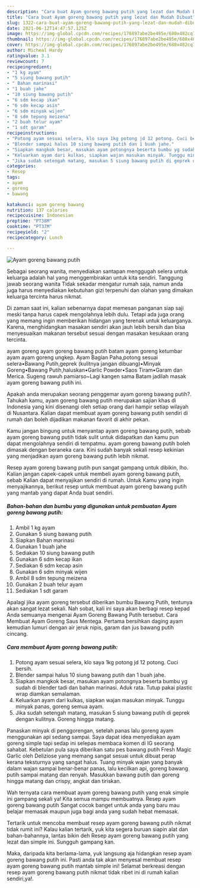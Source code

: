 ```yaml
---
description: "Cara buat Ayam goreng bawang putih yang lezat dan Mudah Dibuat"
title: "Cara buat Ayam goreng bawang putih yang lezat dan Mudah Dibuat"
slug: 1322-cara-buat-ayam-goreng-bawang-putih-yang-lezat-dan-mudah-dibuat
date: 2021-06-12T14:47:57.125Z
image: https://img-global.cpcdn.com/recipes/176897abe2be495e/680x482cq70/ayam-goreng-bawang-putih-foto-resep-utama.jpg
thumbnail: https://img-global.cpcdn.com/recipes/176897abe2be495e/680x482cq70/ayam-goreng-bawang-putih-foto-resep-utama.jpg
cover: https://img-global.cpcdn.com/recipes/176897abe2be495e/680x482cq70/ayam-goreng-bawang-putih-foto-resep-utama.jpg
author: Micheal Hardy
ratingvalue: 3.1
reviewcount: 7
recipeingredient:
- "1 kg ayam"
- "5 siung bawang putih"
- " Bahan marinasi"
- "1 buah jahe"
- "10 siung bawang putih"
- "6 sdm kecap ikan"
- "6 sdm kecap asin"
- "6 sdm minyak wijen"
- "8 sdm tepung meizena"
- "2 buah telur ayam"
- "1 sdt garam"
recipeinstructions:
- "Potong ayam sesuai selera, klo saya 1kg potong jd 12 potong. Cuci bersih."
- "Blender sampai halus 10 siung bawang putih dan 1 buah jahe."
- "Siapkan mangkok besar, masukan ayam potongnya beserta bumbu yg sudah di blender tadi dan bahan marinasi. Aduk rata. Tutup pakai plastic wrap diamkan semalaman."
- "Keluarkan ayam dari kulkas, siapkan wajan masukan minyak. Tunggu minyak panas, goreng semua ayam."
- "Jika sudah setengah matang, masukan 5 siung bawang putih di geprek dengan kulitnya. Goreng hingga matang."
categories:
- Resep
tags:
- ayam
- goreng
- bawang

katakunci: ayam goreng bawang 
nutrition: 137 calories
recipecuisine: Indonesian
preptime: "PT38M"
cooktime: "PT37M"
recipeyield: "2"
recipecategory: Lunch

---
```



![Ayam goreng bawang putih](https://img-global.cpcdn.com/recipes/176897abe2be495e/680x482cq70/ayam-goreng-bawang-putih-foto-resep-utama.jpg)

Sebagai seorang wanita, menyediakan santapan menggugah selera untuk keluarga adalah hal yang menggembirakan untuk kita sendiri. Tanggung jawab seorang  wanita Tidak sekadar mengatur rumah saja, namun anda juga harus menyediakan kebutuhan gizi terpenuhi dan olahan yang dimakan keluarga tercinta harus nikmat.

Di zaman  saat ini, kalian sebenarnya dapat memesan panganan siap saji meski tanpa harus capek mengolahnya lebih dulu. Tetapi ada juga orang yang memang ingin memberikan hidangan yang terenak untuk keluarganya. Karena, menghidangkan masakan sendiri akan jauh lebih bersih dan bisa menyesuaikan makanan tersebut sesuai dengan masakan kesukaan orang tercinta. 

ayam goreng ayam goreng bawang putih batam ayam goreng ketumbar ayam ayam goreng ungkep. Ayam Bagian Paha,potong sesuai selera•Bawang Putih,geprek (kulitnya jangan dibuang)•Minyak Goreng•Bawang Putih,haluskan•Garlic Powder•Saos Tiram•Garam dan Merica. Sugeng rawuh pamiarso~Lagi kangen sama Batam jadilah masak ayam goreng bawang putih ini.

Apakah anda merupakan seorang penggemar ayam goreng bawang putih?. Tahukah kamu, ayam goreng bawang putih merupakan sajian khas di Indonesia yang kini disenangi oleh setiap orang dari hampir setiap wilayah di Nusantara. Kalian dapat membuat ayam goreng bawang putih sendiri di rumah dan boleh dijadikan makanan favorit di akhir pekan.

Kamu jangan bingung untuk menyantap ayam goreng bawang putih, sebab ayam goreng bawang putih tidak sulit untuk didapatkan dan kamu pun dapat mengolahnya sendiri di tempatmu. ayam goreng bawang putih boleh dimasak dengan beraneka cara. Kini sudah banyak sekali resep kekinian yang menjadikan ayam goreng bawang putih lebih nikmat.

Resep ayam goreng bawang putih pun sangat gampang untuk dibikin, lho. Kalian jangan capek-capek untuk membeli ayam goreng bawang putih, sebab Kalian dapat menyajikan sendiri di rumah. Untuk Kamu yang ingin menyajikannya, berikut resep untuk membuat ayam goreng bawang putih yang mantab yang dapat Anda buat sendiri.

<!--inarticleads1-->

##### Bahan-bahan dan bumbu yang digunakan untuk pembuatan Ayam goreng bawang putih:

1. Ambil 1 kg ayam
1. Gunakan 5 siung bawang putih
1. Siapkan  Bahan marinasi
1. Gunakan 1 buah jahe
1. Sediakan 10 siung bawang putih
1. Gunakan 6 sdm kecap ikan
1. Sediakan 6 sdm kecap asin
1. Gunakan 6 sdm minyak wijen
1. Ambil 8 sdm tepung meizena
1. Gunakan 2 buah telur ayam
1. Sediakan 1 sdt garam


Apalagi jika ayam goreng tersebut diberikan bumbu Bawang Putih, tentunya akan sangat lezat sekali. Nah sobat, kali ini saya akan berbagi resep kepad Anda semuanya mengenai Ayam Goreng Bawang Putih tersebut. Cara Membuat Ayam Goreng Saus Mentega. Pertama bersihkan daging ayam kemudian lumuri dengan air jeruk nipis, garam dan jus bawang putih cincang. 

<!--inarticleads2-->

##### Cara membuat Ayam goreng bawang putih:

1. Potong ayam sesuai selera, klo saya 1kg potong jd 12 potong. Cuci bersih.
1. Blender sampai halus 10 siung bawang putih dan 1 buah jahe.
1. Siapkan mangkok besar, masukan ayam potongnya beserta bumbu yg sudah di blender tadi dan bahan marinasi. Aduk rata. Tutup pakai plastic wrap diamkan semalaman.
1. Keluarkan ayam dari kulkas, siapkan wajan masukan minyak. Tunggu minyak panas, goreng semua ayam.
1. Jika sudah setengah matang, masukan 5 siung bawang putih di geprek dengan kulitnya. Goreng hingga matang.


Panaskan minyak di penggorengan, setelah panas lalu goreng ayam menggunakan api sedang sampai. Saya dapat idea menyediakan ayam goreng simple tapi sedap ini selepas membaca komen di IG seorang sahabat. Kebetulan pula saya diberikan satu pes bawang putih Fresh Magic Garlic oleh Deliziose yang memang sangat sesuai untuk dibuat perap kerana teksturnya yang sangat halus. Tuang minyak wajan yang banyak dalam wajan sampai benar-benar panas, lalu kecilkan api, goreng bawang putih sampai matang dan renyah. Masukkan bawang putih dan goreng hingga matang dan crispy, angkat dan tiriskan. 

Wah ternyata cara membuat ayam goreng bawang putih yang enak simple ini gampang sekali ya! Kita semua mampu membuatnya. Resep ayam goreng bawang putih Sangat cocok banget untuk anda yang baru mau belajar memasak maupun juga bagi anda yang sudah hebat memasak.

Tertarik untuk mencoba membuat resep ayam goreng bawang putih nikmat tidak rumit ini? Kalau kalian tertarik, yuk kita segera buruan siapin alat dan bahan-bahannya, lantas bikin deh Resep ayam goreng bawang putih yang lezat dan simple ini. Sungguh gampang kan. 

Maka, daripada kita berlama-lama, yuk langsung aja hidangkan resep ayam goreng bawang putih ini. Pasti anda tak akan menyesal membuat resep ayam goreng bawang putih mantab simple ini! Selamat berkreasi dengan resep ayam goreng bawang putih nikmat tidak ribet ini di rumah kalian sendiri,ya!.

